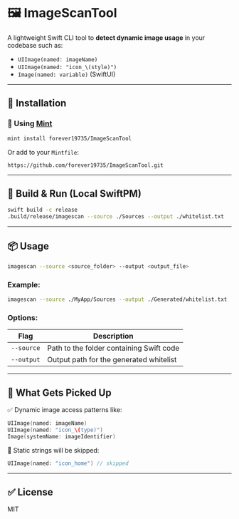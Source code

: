 # 🖼️ ImageScanTool

A lightweight Swift CLI tool to **detect dynamic image usage** in your codebase such as:

- `UIImage(named: imageName)`
- `UIImage(named: "icon_\(style)")`
- `Image(named: variable)` (SwiftUI)

---

## 🚀 Installation

### 💚 Using [Mint](https://github.com/yonaskolb/mint)

```bash
mint install forever19735/ImageScanTool
```

Or add to your `Mintfile`:

```
https://github.com/forever19735/ImageScanTool.git
```

---

## 🧪 Build & Run (Local SwiftPM)

```bash
swift build -c release
.build/release/imagescan --source ./Sources --output ./whitelist.txt
```

---

## 📦 Usage

```bash
imagescan --source <source_folder> --output <output_file>
```

### Example:

```bash
imagescan --source ./MyApp/Sources --output ./Generated/whitelist.txt
```

### Options:

| Flag      | Description                              |
|-----------|------------------------------------------|
| `--source`| Path to the folder containing Swift code |
| `--output`| Output path for the generated whitelist  |

---

## 📂 What Gets Picked Up

✅ Dynamic image access patterns like:

```swift
UIImage(named: imageName)
UIImage(named: "icon_\(type)")
Image(systemName: imageIdentifier)
```

🚫 Static strings will be skipped:

```swift
UIImage(named: "icon_home") // skipped
```

---
## ✅ License
MIT
